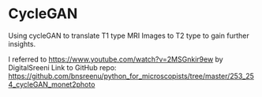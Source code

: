 # CycleGAN
Using cycleGAN to translate T1 type MRI Images to T2 type to gain further insights.

I referred to https://www.youtube.com/watch?v=2MSGnkir9ew by DigitalSreeni
Link to GitHub repo: https://github.com/bnsreenu/python_for_microscopists/tree/master/253_254_cycleGAN_monet2photo

